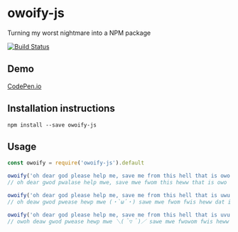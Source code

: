 # owoify-js
Turning my worst nightmare into a NPM package

[![Build Status](https://travis-ci.org/mohan-cao/owoify-js.svg?branch=master)](https://travis-ci.org/mohan-cao/owoify-js)

## Demo
[CodePen.io](https://codepen.io/newbeetf2/pen/yLLaNPZ)

## Installation instructions
`npm install --save owoify-js`

## Usage
```js
const owoify = require('owoify-js').default

owoify('oh dear god please help me, save me from this hell that is owo');
// oh dear gwod pwalase help mwe, save mwe fwom this heww that is owo

owoify('oh dear god please help me, save me from this hell that is uwu', 'uwu');
// oh deaw gwod pwease hewp mwe (・`ω´・) sawe mwe fwom fwis heww dat is uwu

owoify('oh dear god please help me, save me from this hell that is uvu', 'uvu');
// owoh deaw gwod pwease hewp mwe ＼(＾▽＾)／ sawe mwe fwowom fwis heww dat is uvu
```
